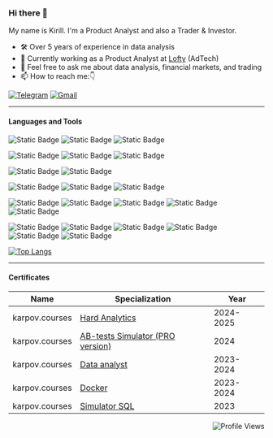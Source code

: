 ### Hi there 👋
My name is Kirill. I'm a Product Analyst and also a Trader & Investor.

- 🛠 Over 5 years of experience in data analysis
- 🔭 Currently working as a Product Analyst at [Lofty](https://lofty.today/) (AdTech)
- 💬 Feel free to ask me about data analysis, financial markets, and trading
- 📫 How to reach me:👇


[![Telegram](https://img.shields.io/badge/Telegram-212529?logo=Telegram&logoColor=orange&color=212529)](https://t.me/Kazakov_KB) [![Gmail](https://img.shields.io/badge/Gmail-212529?logo=gmail&logoColor=orange&color=212529)](mailto:kazakovkirill.mail@gmail.com)

----------
#### Languages and Tools
<img alt="Static Badge" src="https://img.shields.io/badge/Python-blue?logo=Python&logoColor=orange&color=212529"> <img alt="Static Badge" src="https://img.shields.io/badge/Linux-212529?logo=Linux&logoColor=orange&color=212529">  <img alt="Static Badge" src="https://img.shields.io/badge/Git-212529?logo=Git&logoColor=orange&color=212529"> 

<img alt="Static Badge" src="https://img.shields.io/badge/ClickHouse-212529?logo=ClickHouse&logoColor=orange&color=212529"> <img alt="Static Badge" src="https://img.shields.io/badge/PostgreSQL-212529?logo=PostgreSQL&logoColor=orange&color=212529"> <img alt="Static Badge" src="https://img.shields.io/badge/AWS S3-212529?logo=AmazonS3&logoColor=orange&color=212529">

<img alt="Static Badge" src="https://img.shields.io/badge/Pandas-212529?logo=Pandas&logoColor=orange&color=212529"> <img alt="Static Badge" src="https://img.shields.io/badge/Spark-212529?logo=ApacheSpark&logoColor=orange&color=212529">

<img alt="Static Badge" src="https://img.shields.io/badge/FastAPI-212529?logo=FastAPI&logoColor=orange&color=212529"> <img alt="Static Badge" src="https://img.shields.io/badge/AirFlow-212529?logo=apacheairflow&logoColor=orange&color=212529"> <img alt="Static Badge" src="https://img.shields.io/badge/Docker-212529?logo=Docker&logoColor=orange&color=212529">

<img alt="Static Badge" src="https://img.shields.io/badge/Grafana-212529?logo=Grafana&logoColor=orange&color=212529"> <img alt="Static Badge" src="https://img.shields.io/badge/Tableau-212529?logo=tableau&logoColor=orange&color=212529"> <img alt="Static Badge" src="https://img.shields.io/badge/Matplotlib-212529?logo=Matplotlib&logoColor=orange&color=212529"> <img alt="Static Badge" src="https://img.shields.io/badge/Seaborn-212529?logo=Seaborn&logoColor=orange&color=212529"> <img alt="Static Badge" src="https://img.shields.io/badge/Plotly-212529?logo=Plotly&logoColor=orange&color=212529"> 

<img alt="Static Badge" src="https://img.shields.io/badge/Sklearn-212529?logo=scikitlearn&logoColor=orange&color=212529"> <img alt="Static Badge" src="https://img.shields.io/badge/Catboost-212529?logo=catboost&logoColor=orange&color=212529"> 
<img alt="Static Badge" src="https://img.shields.io/badge/Xgboost-212529?logo=xgboost&logoColor=orange&color=212529"> <img alt="Static Badge" src="https://img.shields.io/badge/NumPy-212529?logo=NumPy&logoColor=orange&color=212529"> <img alt="Static Badge" src="https://img.shields.io/badge/SciPy-212529?logo=SciPy&logoColor=orange&color=212529"> <img alt="Static Badge" src="https://img.shields.io/badge/Statsmodels-212529?logo=StatsModels&logoColor=orange&color=212529">

[![Top Langs](https://github-readme-stats.vercel.app/api/top-langs/?username=KazakovKB&hide=css&layout=compact&bg_color=212529&text_color=fd7e14&title_color=ffffff&border_color=212529)](https://github.com/anuraghazra/github-readme-stats)


----------
#### Certificates
|      Name      |  Specialization  |      Year      |
| -------------- |  --------------  | -------------- |
| karpov.courses | [Hard Analytics](https://lab.karpov.courses/certificate/236dcb3d-f2e4-4f6e-8c41-aa8730946dcc/en/) |   2024-2025    |
| karpov.courses | [AB-tests Simulator (PRO version)](https://lab.karpov.courses/certificate/2f048f92-2ddb-4b2d-94b3-433cbfe12f12/en/) |   2024    |
| karpov.courses | [Data analyst](https://lab.karpov.courses/certificate/0e4e94f5-d19d-4743-8e19-fcede3abfc4a/en/) |   2023-2024    |
| karpov.courses | [Docker](https://lab.karpov.courses/certificate/4bc0b9fa-6f93-4d27-9e39-dac78c2167e8/en/) |    2023-2024    |
| karpov.courses | [Simulator SQL](https://lab.karpov.courses/certificate/e3889eeb-1d67-4864-9eee-2bf69e8bc17a/en/) |      2023      |

<p align="right">
  <img alt="Profile Views" src="https://api.visitorbadge.io/api/visitors?path=KazakovKB&label=Profile%20Views&labelColor=%23212529&countColor=%231e2027">
</p>
